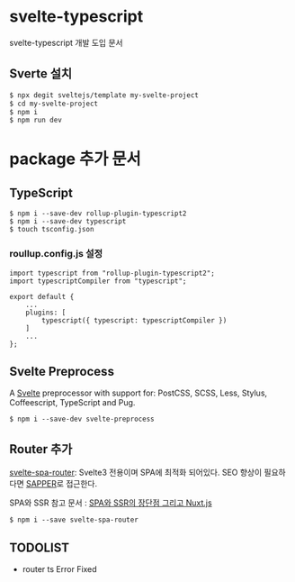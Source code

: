 
# svelte-typescript
svelte-typescript 개발 도입 문서

## Sverte 설치
```bash
$ npx degit sveltejs/template my-svelte-project
$ cd my-svelte-project
$ npm i
$ npm run dev
```

# package 추가 문서
## TypeScript
```
$ npm i --save-dev rollup-plugin-typescript2
$ npm i --save-dev typescript
$ touch tsconfig.json
```

### roullup.config.js 설정
```
import typescript from "rollup-plugin-typescript2";
import typescriptCompiler from "typescript";

export default {
    ...
	plugins: [
		typescript({ typescript: typescriptCompiler })
	]
    ...
};

```

## Svelte Preprocess
A [Svelte](https://svelte.dev/) preprocessor with support for: PostCSS, SCSS, Less, Stylus, Coffeescript, TypeScript and Pug.
```
$ npm i --save-dev svelte-preprocess
```

## Router 추가
[svelte-spa-router](https://github.com/ItalyPaleAle/svelte-spa-router): Svelte3 전용이며 SPA에 최적화 되어있다.
SEO 향상이 필요하다면 [SAPPER](https://sapper.svelte.dev/)로 접근한다.

SPA와 SSR 참고 문서 : 
[SPA와 SSR의 장단점 그리고 Nuxt.js](https://medium.com/aha-official/%EC%95%84%ED%95%98-%ED%94%84%EB%A1%A0%ED%8A%B8-%EA%B0%9C%EB%B0%9C%EA%B8%B0-1-spa%EC%99%80-ssr%EC%9D%98-%EC%9E%A5%EB%8B%A8%EC%A0%90-%EA%B7%B8%EB%A6%AC%EA%B3%A0-nuxt-js-cafdc3ac2053) 

```
$ npm i --save svelte-spa-router
```

## TODOLIST
- router ts Error Fixed
